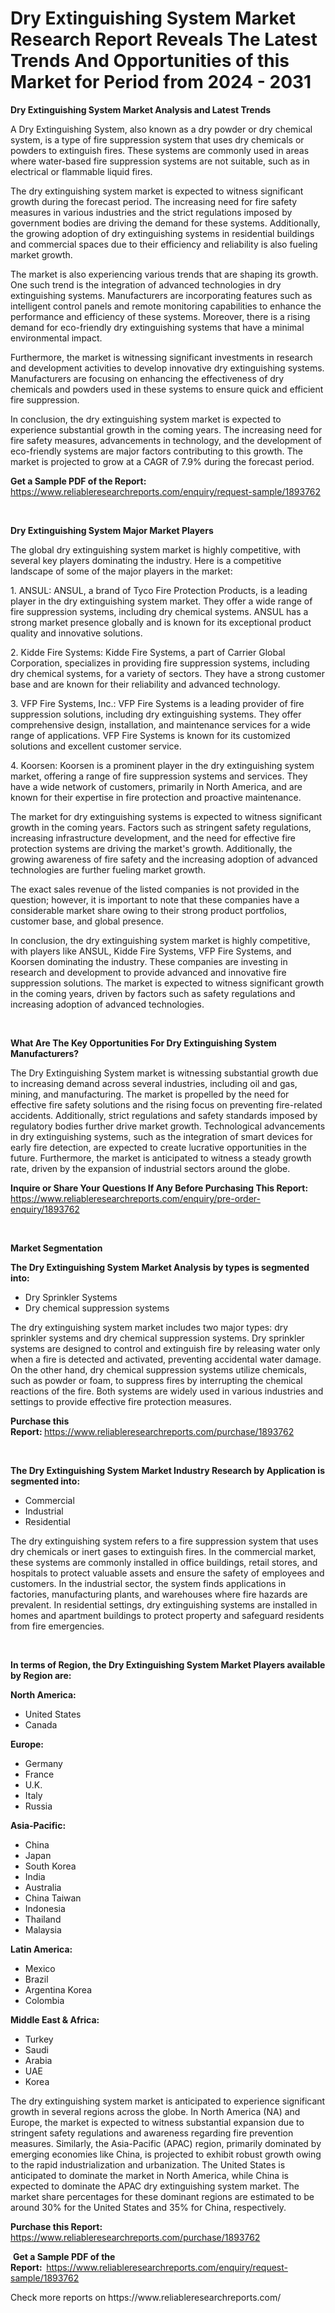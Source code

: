 <p><h1>Dry Extinguishing System Market Research Report Reveals The Latest Trends And Opportunities of this Market for Period from 2024 - 2031</h1></p><p><strong>Dry Extinguishing System Market Analysis and Latest Trends</strong></p>
<p><p>A Dry Extinguishing System, also known as a dry powder or dry chemical system, is a type of fire suppression system that uses dry chemicals or powders to extinguish fires. These systems are commonly used in areas where water-based fire suppression systems are not suitable, such as in electrical or flammable liquid fires.</p><p>The dry extinguishing system market is expected to witness significant growth during the forecast period. The increasing need for fire safety measures in various industries and the strict regulations imposed by government bodies are driving the demand for these systems. Additionally, the growing adoption of dry extinguishing systems in residential buildings and commercial spaces due to their efficiency and reliability is also fueling market growth.</p><p>The market is also experiencing various trends that are shaping its growth. One such trend is the integration of advanced technologies in dry extinguishing systems. Manufacturers are incorporating features such as intelligent control panels and remote monitoring capabilities to enhance the performance and efficiency of these systems. Moreover, there is a rising demand for eco-friendly dry extinguishing systems that have a minimal environmental impact.</p><p>Furthermore, the market is witnessing significant investments in research and development activities to develop innovative dry extinguishing systems. Manufacturers are focusing on enhancing the effectiveness of dry chemicals and powders used in these systems to ensure quick and efficient fire suppression.</p><p>In conclusion, the dry extinguishing system market is expected to experience substantial growth in the coming years. The increasing need for fire safety measures, advancements in technology, and the development of eco-friendly systems are major factors contributing to this growth. The market is projected to grow at a CAGR of 7.9% during the forecast period.</p></p>
<p><strong>Get a Sample PDF of the Report:&nbsp;</strong> <a href="https://www.reliableresearchreports.com/enquiry/request-sample/1893762">https://www.reliableresearchreports.com/enquiry/request-sample/1893762</a></p>
<p>&nbsp;</p>
<p><strong>Dry Extinguishing System Major Market Players</strong></p>
<p><p>The global dry extinguishing system market is highly competitive, with several key players dominating the industry. Here is a competitive landscape of some of the major players in the market:</p><p>1. ANSUL: ANSUL, a brand of Tyco Fire Protection Products, is a leading player in the dry extinguishing system market. They offer a wide range of fire suppression systems, including dry chemical systems. ANSUL has a strong market presence globally and is known for its exceptional product quality and innovative solutions.</p><p>2. Kidde Fire Systems: Kidde Fire Systems, a part of Carrier Global Corporation, specializes in providing fire suppression systems, including dry chemical systems, for a variety of sectors. They have a strong customer base and are known for their reliability and advanced technology.</p><p>3. VFP Fire Systems, Inc.: VFP Fire Systems is a leading provider of fire suppression solutions, including dry extinguishing systems. They offer comprehensive design, installation, and maintenance services for a wide range of applications. VFP Fire Systems is known for its customized solutions and excellent customer service.</p><p>4. Koorsen: Koorsen is a prominent player in the dry extinguishing system market, offering a range of fire suppression systems and services. They have a wide network of customers, primarily in North America, and are known for their expertise in fire protection and proactive maintenance.</p><p>The market for dry extinguishing systems is expected to witness significant growth in the coming years. Factors such as stringent safety regulations, increasing infrastructure development, and the need for effective fire protection systems are driving the market's growth. Additionally, the growing awareness of fire safety and the increasing adoption of advanced technologies are further fueling market growth.</p><p>The exact sales revenue of the listed companies is not provided in the question; however, it is important to note that these companies have a considerable market share owing to their strong product portfolios, customer base, and global presence.</p><p>In conclusion, the dry extinguishing system market is highly competitive, with players like ANSUL, Kidde Fire Systems, VFP Fire Systems, and Koorsen dominating the industry. These companies are investing in research and development to provide advanced and innovative fire suppression solutions. The market is expected to witness significant growth in the coming years, driven by factors such as safety regulations and increasing adoption of advanced technologies.</p></p>
<p>&nbsp;</p>
<p><strong>What Are The Key Opportunities For Dry Extinguishing System Manufacturers?</strong></p>
<p><p>The Dry Extinguishing System market is witnessing substantial growth due to increasing demand across several industries, including oil and gas, mining, and manufacturing. The market is propelled by the need for effective fire safety solutions and the rising focus on preventing fire-related accidents. Additionally, strict regulations and safety standards imposed by regulatory bodies further drive market growth. Technological advancements in dry extinguishing systems, such as the integration of smart devices for early fire detection, are expected to create lucrative opportunities in the future. Furthermore, the market is anticipated to witness a steady growth rate, driven by the expansion of industrial sectors around the globe.</p></p>
<p><strong>Inquire or Share Your Questions If Any Before Purchasing This Report:</strong> <a href="https://www.reliableresearchreports.com/enquiry/pre-order-enquiry/1893762">https://www.reliableresearchreports.com/enquiry/pre-order-enquiry/1893762</a></p>
<p>&nbsp;</p>
<p><strong>Market Segmentation</strong></p>
<p><strong>The Dry Extinguishing System Market Analysis by types is segmented into:</strong></p>
<p><ul><li>Dry Sprinkler Systems</li><li>Dry chemical suppression systems</li></ul></p>
<p><p>The dry extinguishing system market includes two major types: dry sprinkler systems and dry chemical suppression systems. Dry sprinkler systems are designed to control and extinguish fire by releasing water only when a fire is detected and activated, preventing accidental water damage. On the other hand, dry chemical suppression systems utilize chemicals, such as powder or foam, to suppress fires by interrupting the chemical reactions of the fire. Both systems are widely used in various industries and settings to provide effective fire protection measures.</p></p>
<p><strong>Purchase this Report:&nbsp;</strong><a href="https://www.reliableresearchreports.com/purchase/1893762">https://www.reliableresearchreports.com/purchase/1893762</a></p>
<p>&nbsp;</p>
<p><strong>The Dry Extinguishing System Market Industry Research by Application is segmented into:</strong></p>
<p><ul><li>Commercial</li><li>Industrial</li><li>Residential</li></ul></p>
<p><p>The dry extinguishing system refers to a fire suppression system that uses dry chemicals or inert gases to extinguish fires. In the commercial market, these systems are commonly installed in office buildings, retail stores, and hospitals to protect valuable assets and ensure the safety of employees and customers. In the industrial sector, the system finds applications in factories, manufacturing plants, and warehouses where fire hazards are prevalent. In residential settings, dry extinguishing systems are installed in homes and apartment buildings to protect property and safeguard residents from fire emergencies.</p></p>
<p>&nbsp;</p>
<p><strong>In terms of Region, the Dry Extinguishing System Market Players available by Region are:</strong></p>
<p>
    <p> <strong> North America: </strong>
        <ul>
            <li>United States</li>
            <li>Canada</li>
        </ul>
        </p> 
    <p> <strong> Europe: </strong>
        <ul>
            <li>Germany</li>
            <li>France</li>
            <li>U.K.</li>
            <li>Italy</li>
            <li>Russia</li>
        </ul>
        </p> 
    <p> <strong> Asia-Pacific: </strong>
        <ul>
            <li>China</li>
            <li>Japan</li>
            <li>South Korea</li>
            <li>India</li>
            <li>Australia</li>
            <li>China Taiwan</li>
            <li>Indonesia</li>
            <li>Thailand</li>
            <li>Malaysia</li>
        </ul>
        </p> 
    <p> <strong> Latin America: </strong>
        <ul>
            <li>Mexico</li>
            <li>Brazil</li>
            <li>Argentina Korea</li>
            <li>Colombia</li>
        </ul>
        </p> 
    <p> <strong> Middle East & Africa: </strong>
        <ul>
            <li>Turkey</li>
            <li>Saudi</li>
            <li>Arabia</li>
            <li>UAE</li>
            <li>Korea</li>
        </ul>
    </p>
    </p>
<p><p>The dry extinguishing system market is anticipated to experience significant growth in several regions across the globe. In North America (NA) and Europe, the market is expected to witness substantial expansion due to stringent safety regulations and awareness regarding fire prevention measures. Similarly, the Asia-Pacific (APAC) region, primarily dominated by emerging economies like China, is projected to exhibit robust growth owing to the rapid industrialization and urbanization. The United States is anticipated to dominate the market in North America, while China is expected to dominate the APAC dry extinguishing system market. The market share percentages for these dominant regions are estimated to be around 30% for the United States and 35% for China, respectively.</p></p>
<p><strong>Purchase this Report: </strong><a href="https://www.reliableresearchreports.com/purchase/1893762">https://www.reliableresearchreports.com/purchase/1893762</a></p>
<p>&nbsp;<strong>Get a Sample PDF of the Report:&nbsp;&nbsp;</strong><a href="https://www.reliableresearchreports.com/enquiry/request-sample/1893762">https://www.reliableresearchreports.com/enquiry/request-sample/1893762</a></p>
<p><strong></strong></p>
<p>Check more reports on https://www.reliableresearchreports.com/</p>